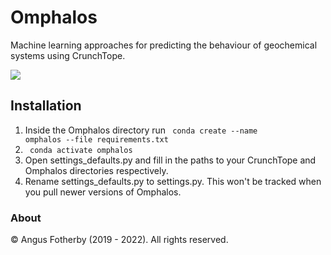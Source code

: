 # Omphalos
Machine learning approaches for predicting the behaviour of geochemical systems using CrunchTope.

![](https://images.unsplash.com/photo-1543370049-4c151e43a561?ixlib=rb-1.2.1&ixid=eyJhcHBfaWQiOjEyMDd9&auto=format&fit=crop&w=1950&q=80)

## Installation

1. Inside the Omphalos directory run <code> conda create --name omphalos --file requirements.txt </code>
2. <code> conda activate omphalos </code>
3. Open settings_defaults.py and fill in the paths to your CrunchTope and Omphalos directories respectively.
4. Rename settings_defaults.py to settings.py. This won't be tracked when you pull newer versions of Omphalos.

### About

&copy; Angus Fotherby (2019 - 2022). All rights reserved.